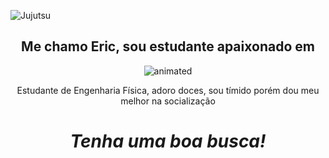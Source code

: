 ![Jujutsu](https://user-images.githubusercontent.com/81690594/130728558-8c53847e-77da-4d56-a743-e336d684bc5b.gif)

<h2 align='center'>Me chamo Eric, sou estudante apaixonado em</h2>

<p align="center">
  <img src="https://user-images.githubusercontent.com/81690594/130866404-40fc1d56-275a-40c5-a2a1-f184531bcf8d.gif" alt="animated" />
</p>

<p align='center'>Estudante de Engenharia Física, adoro doces, sou tímido porém dou meu melhor na socialização</p>
<h1 align='center'><i>Tenha uma boa busca!</i></h1>

